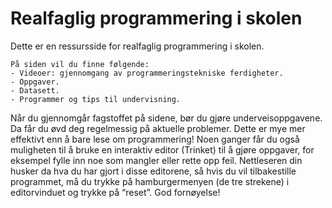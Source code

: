 # Realfaglig programmering i skolen
Dette er en ressursside for realfaglig programmering i skolen.

```{admonition} Innhold
På siden vil du finne følgende:
- Videoer: gjennomgang av programmeringstekniske ferdigheter.
- Oppgaver.
- Datasett.
- Programmer og tips til undervisning.
```

Når du gjennomgår fagstoffet på sidene, bør du gjøre underveisoppgavene. Da får du øvd deg regelmessig på aktuelle problemer. Dette er mye mer effektivt enn å bare lese om programmering! Noen ganger får du også muligheten til å bruke en interaktiv editor (Trinket) til å gjøre oppgaver, for eksempel fylle inn noe som mangler eller rette opp feil. Nettleseren din husker da hva du har gjort i disse editorene, så hvis du vil tilbakestille programmet, må du trykke på hamburgermenyen (de tre strekene) i editorvinduet og trykke på “reset”. God fornøyelse!
